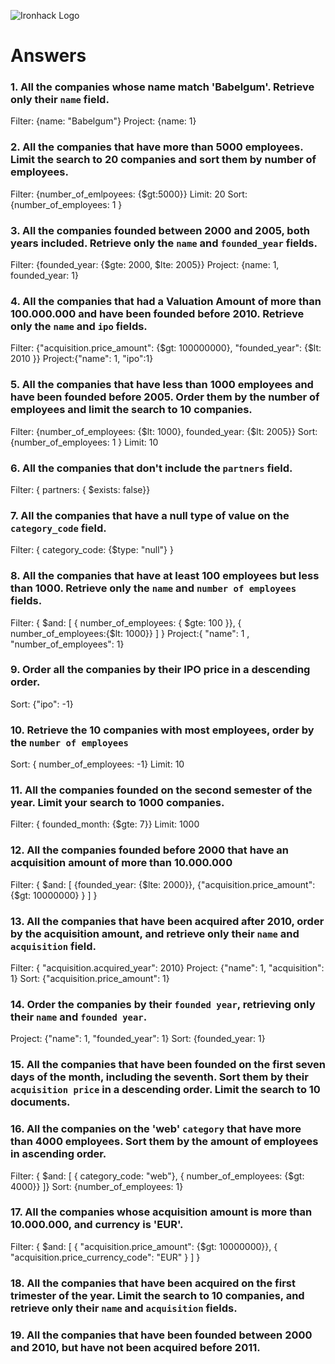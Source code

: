 ![Ironhack Logo](https://i.imgur.com/1QgrNNw.png)

# Answers

### 1. All the companies whose name match 'Babelgum'. Retrieve only their `name` field.

Filter: {name: "Babelgum"}
Project: {name: 1}

### 2. All the companies that have more than 5000 employees. Limit the search to 20 companies and sort them by **number of employees**.

Filter: {number_of_emlpoyees: {$gt:5000}}
Limit: 20
Sort: {number_of_employees: 1 }

### 3. All the companies founded between 2000 and 2005, both years included. Retrieve only the `name` and `founded_year` fields.

Filter: {founded_year: {$gte: 2000, $lte: 2005}}
Project: {name: 1, founded_year: 1}

### 4. All the companies that had a Valuation Amount of more than 100.000.000 and have been founded before 2010. Retrieve only the `name` and `ipo` fields.

Filter: {"acquisition.price_amount": {$gt: 100000000}, "founded_year": {$lt: 2010 }}
Project:{"name": 1, "ipo":1}

### 5. All the companies that have less than 1000 employees and have been founded before 2005. Order them by the number of employees and limit the search to 10 companies.

Filter: {number_of_employees: {$lt: 1000}, founded_year: {$lt: 2005}}
Sort: {number_of_employees: 1 }
Limit: 10

### 6. All the companies that don't include the `partners` field.

Filter: { partners: { $exists: false}}

### 7. All the companies that have a null type of value on the `category_code` field.

Filter: { category_code: {$type: "null"} }

### 8. All the companies that have at least 100 employees but less than 1000. Retrieve only the `name` and `number of employees` fields.

Filter: { $and: [ { number_of_employees: { $gte: 100 }}, { number_of_employees:{$lt: 1000}} ] }
Project:{ "name": 1 , "number_of_employees": 1}

### 9. Order all the companies by their IPO price in a descending order.

Sort: {"ipo": -1}

### 10. Retrieve the 10 companies with most employees, order by the `number of employees`

Sort: { number_of_employees: -1}
Limit: 10

### 11. All the companies founded on the second semester of the year. Limit your search to 1000 companies.

Filter: { founded_month: {$gte: 7}}
Limit: 1000

### 12. All the companies founded before 2000 that have an acquisition amount of more than 10.000.000

Filter: { $and: [ {founded_year: {$lte: 2000}}, {"acquisition.price_amount": {$gt: 10000000} } ] }

### 13. All the companies that have been acquired after 2010, order by the acquisition amount, and retrieve only their `name` and `acquisition` field.

Filter: { "acquisition.acquired_year": 2010}
Project: {"name": 1, "acquisition": 1}
Sort: {"acquisition.price_amount": 1}

### 14. Order the companies by their `founded year`, retrieving only their `name` and `founded year`.

Project: {"name": 1, "founded_year": 1}
Sort: {founded_year: 1}

### 15. All the companies that have been founded on the first seven days of the month, including the seventh. Sort them by their `acquisition price` in a descending order. Limit the search to 10 documents.

<!-- Your Code Goes Here -->

### 16. All the companies on the 'web' `category` that have more than 4000 employees. Sort them by the amount of employees in ascending order.

Filter: { $and: [ { category_code: "web"}, { number_of_employees: {$gt: 4000}} ]}
Sort: {number_of_employees: 1}

### 17. All the companies whose acquisition amount is more than 10.000.000, and currency is 'EUR'.

Filter: { $and: [ { "acquisition.price_amount": {$gt: 10000000}}, { "acquisition.price_currency_code": "EUR" } ] }

### 18. All the companies that have been acquired on the first trimester of the year. Limit the search to 10 companies, and retrieve only their `name` and `acquisition` fields.

<!-- Your Code Goes Here -->

### 19. All the companies that have been founded between 2000 and 2010, but have not been acquired before 2011.

<!-- Your Code Goes Here -->
